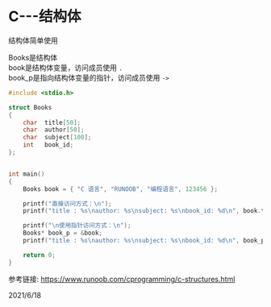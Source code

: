 # C---结构体

结构体简单使用  

Books是结构体  
book是结构体变量，访问成员使用 `.`  
book_p是指向结构体变量的指针，访问成员使用 `->`  

```cpp
#include <stdio.h>

struct Books
{
    char  title[50];
    char  author[50];
    char  subject[100];
    int   book_id;
};


int main()
{
    Books book = { "C 语言", "RUNOOB", "编程语言", 123456 };

    printf("直接访问方式：\n");
    printf("title : %s\nauthor: %s\nsubject: %s\nbook_id: %d\n", book.title, book.author, book.subject, book.book_id);

    printf("\n使用指针访问方式：\n");
    Books* book_p = &book;
    printf("title : %s\nauthor: %s\nsubject: %s\nbook_id: %d\n", book_p->title, book_p->author, book_p->subject, book_p->book_id);

    return 0;
}
```


参考链接: https://www.runoob.com/cprogramming/c-structures.html  


2021/6/18  
